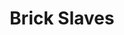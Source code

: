 ---
  title:          "Brick Slaves"
  genre:          "modern"
  chinesetitle:   "樓奴"
  previoustitle:  "Flat Slave"
  episodes:       "20"
  producer:       "Law Chun-Ngok"
  broadcaststart: "2015-08-03"
  broadcastend:   "2015-08-28"
  website:        "http://programme.tvb.com/drama/brickslaves"
  starring:       "Vincent Wong, <mark>Selena Lee</mark>, Evergreen Mak, Eliza Sam, Kiki Sheung, Cheung Kwok-Keung, Rachel Kan, Matthew Ho"
  synopsis:       "<strong>Lau Yiu-Ming</strong> (<em>Vincent Wong</em>) exhausts the money that he and his girlfriend have saved for many years to buy a property and is about to get married. Out of the blue, his girlfriend not only wants to break up with him, but also secretly leases the premises out to a piano teacher, <strong>Choi Kin-Ching</strong> (<em>Selena Lee</em>). Unfortunately, Yiu-Ming's bad day gets even worse as he is soon laid off from work. In order to continue to pay the mortgage, Yiu-Ming has no other choice but to accept the unreasonable condition imposed by Kin-Ching, however the two often have arguments due to their differences in lifestyles. Later on, Yiu-Ming unveils that there is quite a story behind Kin-Ching's personality that makes everyone keep a distance from her. Eventually, Yiu-Ming finds a new job with a property management company. Unknown to him, his arrival ruins Lo Pit-Tat's (<em>Evergreen Mak</em>) hope of getting promoted, so Pit-Tat, a third-generation brick slave, for the sake of keeping his own job becomes completely incompatible with Yiu-Ming at work. Nevertheless, Yiu-Ming gains recognition from his boss, <strong>Li Oi-Wah</strong> (<em>Kiki Sheung</em>), who even urges him to specifically look after a trainee called <strong>Chuk Pik-Kei</strong> (<em>Eliza Sam</em>). Due to their work, Yiu-Ming and Pik-Kei get to observe the world around the brick slaves. Pik-Kei gradually falls in love with Yiu-Ming, yet Yiu-Ming knows very well whom he really loves. All of a sudden, Kin-Ching requests to end the tenancy..."
  fullname:       "Choi Kin-Ching"
  altname:        "Miss Choi"
  age:            "33"
  identity:       "Piano teacher"
  appearance:     "1-20"
  image:          "yes"
---